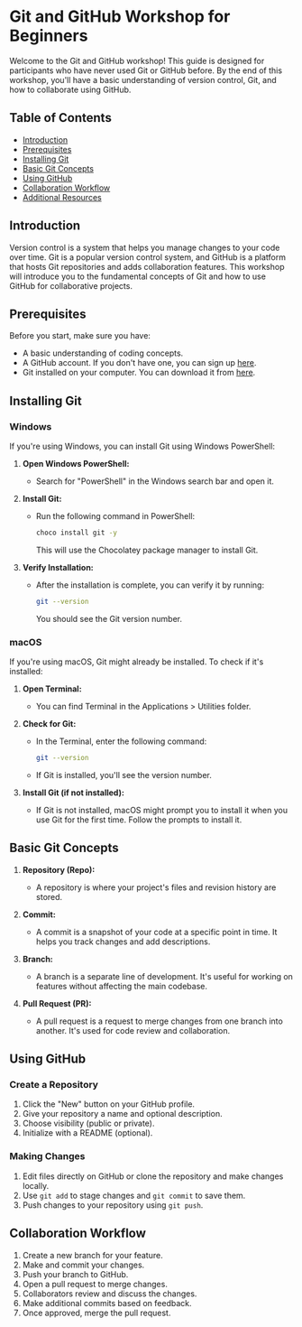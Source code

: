 # Git and GitHub Workshop for Beginners

Welcome to the Git and GitHub workshop! This guide is designed for participants who have never used Git or GitHub before. By the end of this workshop, you'll have a basic understanding of version control, Git, and how to collaborate using GitHub.

## Table of Contents

- [Introduction](#introduction)
- [Prerequisites](#prerequisites)
- [Installing Git](#installing-git)
- [Basic Git Concepts](#basic-git-concepts)
- [Using GitHub](#using-github)
- [Collaboration Workflow](#collaboration-workflow)
- [Additional Resources](#additional-resources)

## Introduction

Version control is a system that helps you manage changes to your code over time. Git is a popular version control system, and GitHub is a platform that hosts Git repositories and adds collaboration features. This workshop will introduce you to the fundamental concepts of Git and how to use GitHub for collaborative projects.

## Prerequisites

Before you start, make sure you have:

- A basic understanding of coding concepts.
- A GitHub account. If you don't have one, you can sign up [here](https://github.com/join).
- Git installed on your computer. You can download it from [here](https://git-scm.com/downloads).

## Installing Git

### Windows

If you're using Windows, you can install Git using Windows PowerShell:

1. **Open Windows PowerShell:**
   - Search for "PowerShell" in the Windows search bar and open it.

2. **Install Git:**
   - Run the following command in PowerShell:
   
     ```bash
     choco install git -y
     ```
   
     This will use the Chocolatey package manager to install Git.

3. **Verify Installation:**
   - After the installation is complete, you can verify it by running:
   
     ```bash
     git --version
     ```
   
     You should see the Git version number.

### macOS

If you're using macOS, Git might already be installed. To check if it's installed:

1. **Open Terminal:**
   - You can find Terminal in the Applications > Utilities folder.

2. **Check for Git:**
   - In the Terminal, enter the following command:
   
     ```bash
     git --version
     ```

   - If Git is installed, you'll see the version number.

3. **Install Git (if not installed):**
   - If Git is not installed, macOS might prompt you to install it when you use Git for the first time. Follow the prompts to install it.

## Basic Git Concepts

1. **Repository (Repo):**
   - A repository is where your project's files and revision history are stored.

2. **Commit:**
   - A commit is a snapshot of your code at a specific point in time. It helps you track changes and add descriptions.

3. **Branch:**
   - A branch is a separate line of development. It's useful for working on features without affecting the main codebase.

4. **Pull Request (PR):**
   - A pull request is a request to merge changes from one branch into another. It's used for code review and collaboration.

## Using GitHub

### Create a Repository

1. Click the "New" button on your GitHub profile.
2. Give your repository a name and optional description.
3. Choose visibility (public or private).
4. Initialize with a README (optional).

### Making Changes

1. Edit files directly on GitHub or clone the repository and make changes locally.
2. Use `git add` to stage changes and `git commit` to save them.
3. Push changes to your repository using `git push`.

## Collaboration Workflow

1. Create a new branch for your feature.
2. Make and commit your changes.
3. Push your branch to GitHub.
4. Open a pull request to merge changes.
5. Collaborators review and discuss the changes.
6. Make additional commits based on feedback.
7. Once approved, merge the pull request.
